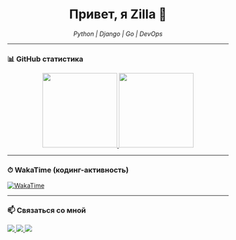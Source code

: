 <h1 align="center">Привет, я Zilla 👋</h1>

<p align="center">
  <em>Python | Django | Go | DevOps</em>
</p>

---

### 📊 GitHub статистика

<div align="center">
  <a href="https://github.com/anuraghazra/github-readme-stats">
    <img height="170px" src="https://github-readme-stats.vercel.app/api?username=zilla998&show_icons=true&theme=tokyonight&count_private=true&hide_rank=false" />
  </a>
  <a href="https://github.com/anuraghazra/github-readme-stats">
    <img height="170px" src="https://github-readme-stats.vercel.app/api/top-langs/?username=zilla998&layout=compact&theme=tokyonight" />
  </a>
</div>

---

### ⏱ WakaTime (кодинг-активность)

[![WakaTime](https://github-readme-stats.vercel.app/api/wakatime?username=zilla998&theme=tokyonight&layout=compact)](https://wakatime.com/@zilla998)

---

### 📫 Связаться со мной

<p>
  <a href="https://t.me/zilla998">
    <img src="https://img.shields.io/badge/-Telegram-2CA5E0?style=for-the-badge&logo=telegram&logoColor=white" />
  </a>
  <a href="mailto:zilla998@proton.me">
    <img src="https://img.shields.io/badge/-ProtonMail-6D4AFF?style=for-the-badge&logo=protonmail&logoColor=white" />
  </a>
  <a href="https://github.com/zilla998">
    <img src="https://img.shields.io/badge/-GitHub-181717?style=for-the-badge&logo=github&logoColor=white" />
  </a>
</p>
